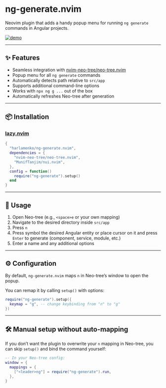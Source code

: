 # ng-generate.nvim

Neovim plugin that adds a handy popup menu for running `ng generate` commands in Angular projects.

[![demo](https://img.youtube.com/vi/17H1Ex67t3s/hqdefault.jpg)](https://www.youtube.com/embed/17H1Ex67t3s)

---

## ✨ Features

- Seamless integration with [nvim-neo-tree/neo-tree.nvim](https://github.com/nvim-neo-tree/neo-tree.nvim)
- Popup menu for all `ng generate` commands
- Automatically detects path relative to `src/app`
- Supports additional command-line options
- Works with `npx ng g ...` out of the box
- Automatically refreshes Neo-tree after generation

---

## 📦 Installation

### [lazy.nvim](https://github.com/folke/lazy.nvim)

```lua
{
  "harlamenko/ng-generate.nvim",
  dependencies = {
    "nvim-neo-tree/neo-tree.nvim",
    "MunifTanjim/nui.nvim",
  },
  config = function()
    require("ng-generate").setup()
  end
}
```

---

## 🚀 Usage

1. Open Neo-tree (e.g., `<space>e` or your own mapping)
2. Navigate to the desired directory inside `src/app`
3. Press `n`
4. Press symbol the desired Angular entity or place cursor on it and press `Enter` to generate (component, service, module, etc.)
5. Enter a name and any additional options

---

## ⚙️ Configuration

By default, `ng-generate.nvim` maps `n` in Neo-tree’s window to open the popup.

You can remap it by calling `setup()` with options:

```lua
require("ng-generate").setup({
  keymap = "g", -- change keybinding from "n" to "g"
})
```

---

## 🛠 Manual setup without auto-mapping

If you don’t want the plugin to overwrite your `n` mapping in Neo-tree,
you can skip `setup()` and bind the command yourself:

```lua
-- In your Neo-tree config:
window = {
  mappings = {
    ["<leader>ng"] = require("ng-generate").run,
  },
}
```

